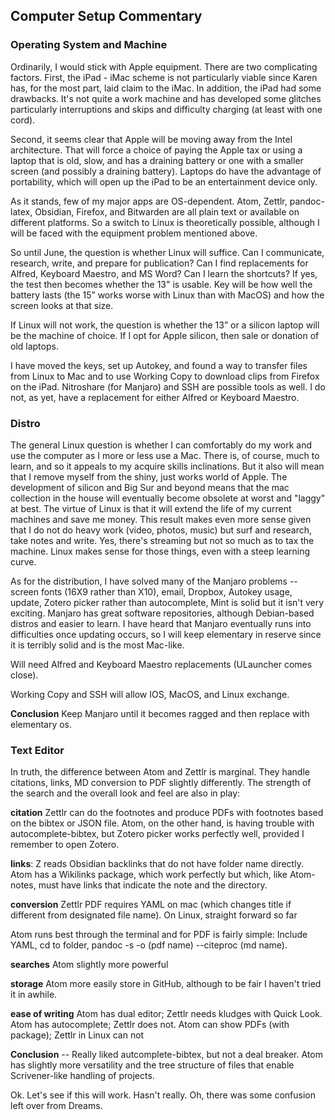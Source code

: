 ## Computer Setup Commentary

### Operating System and Machine

Ordinarily, I would stick with Apple equipment. There are two complicating factors. First, the iPad - iMac scheme is not particularly viable since Karen has, for the most part, laid claim to the iMac. In addition, the iPad had some drawbacks. It's not quite a work machine and has developed some glitches particularly interruptions and skips and difficulty charging (at least with one cord).

Second, it seems clear that Apple will be moving away from the Intel architecture. That will force a choice of paying the Apple tax or using a laptop that is old, slow, and has a draining battery or one with a smaller screen (and possibly a draining battery). Laptops do have the advantage of portability, which will open up the iPad to be an entertainment device only.

As it stands, few of my major apps are OS-dependent. Atom, Zettlr, pandoc-latex, Obsidian, Firefox, and Bitwarden are all plain text or available on different platforms. So a switch to Linux is theoretically possible, although I will be faced with the equipment problem mentioned above.  

So until June, the question is whether Linux will suffice. Can I communicate, research, write, and prepare for publication? Can I find replacements for Alfred, Keyboard Maestro, and MS Word? Can I learn the shortcuts? If yes, the test then becomes whether the 13" is usable. Key will be how well the battery lasts (the 15” works worse with Linux than with MacOS) and how the screen looks at that size.

If Linux will not work, the question is whether the 13” or a silicon laptop will be the machine of choice. If I opt for Apple silicon, then sale or donation of old laptops.

I have moved the keys, set up Autokey, and found a way to transfer files from Linux to Mac and to use Working Copy to download clips from Firefox on the iPad. Nitroshare (for Manjaro) and SSH are possible tools as well. I do not, as yet, have a replacement for either Alfred or Keyboard Maestro.

### Distro

The general Linux question is whether I can comfortably do my work and use the computer as I more or less use a Mac. There is, of course, much to learn, and so it appeals to my acquire skills inclinations. But it also will mean that I remove myself from the shiny, just works world of Apple. The development of silicon and Big Sur and beyond means that the mac collection in the house will eventually become obsolete at worst and "laggy" at best. The virtue of Linux is that it will extend the life of my current machines and save me money. This result makes even more sense given that I do not do heavy work (video, photos, music) but surf and research, take notes and write. Yes, there's streaming but not so much as to tax the machine. Linux makes sense for those things, even with a steep learning curve.

As for the distribution, I have solved many of the Manjaro problems -- screen fonts (16X9 rather than X10), email, Dropbox, Autokey usage, update, Zotero picker rather than autocomplete, Mint is solid but it isn't very exciting. Manjaro has great software repositories, although Debian-based distros and easier to learn. I have heard that Manjaro eventually runs into difficulties once updating occurs, so I will keep elementary in reserve since it is terribly solid and is the most Mac-like.

Will need Alfred and Keyboard Maestro replacements (ULauncher comes close).

Working Copy and SSH will allow IOS, MacOS, and Linux exchange.

**Conclusion** Keep Manjaro until it becomes ragged and then replace with elementary os.

### Text Editor

In truth, the difference between Atom and Zettlr is marginal. They handle citations, links, MD conversion to PDF slightly differently. The strength of the search and the overall look and feel are also in play:

**citation** Zettlr can do the footnotes and produce PDFs with footnotes based on the bibtex or JSON file. Atom, on the other hand, is having trouble with autocomplete-bibtex, but Zotero picker works perfectly well, provided I remember to open Zotero.

**links**: Z reads Obsidian backlinks that do not have folder name directly. Atom has a Wikilinks package, which work perfectly but which, like Atom-notes,  must have links that indicate the note and the directory.

**conversion** Zettlr PDF requires YAML on mac (which changes title if different from designated file name). On Linux, straight forward so far

 Atom runs best through the terminal and for PDF is fairly simple: Include YAML, cd to folder, pandoc -s -o (pdf name) --citeproc (md name).

 **searches** Atom slightly more powerful

**storage** Atom more easily store in GitHub, although to be fair I haven't tried it in awhile.


**ease of writing** Atom has dual editor; Zettlr needs kludges with Quick Look. Atom has autocomplete; Zettlr does not. Atom can show PDFs (with package); Zettlr in Linux can not

**Conclusion** -- Really liked autcomplete-bibtex, but not a deal breaker. Atom has slightly more versatility and the tree structure of files that enable Scrivener-like handling of projects.

Ok. Let's see if this will work. Hasn't really. Oh, there was some confusion left over from Dreams.

